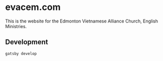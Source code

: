 # evacem.com
This is the website for the Edmonton Vietnamese Alliance Church, English Ministries.

## Development
`gatsby develop`
